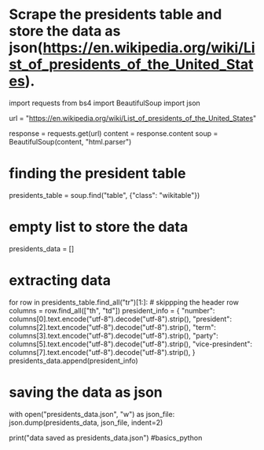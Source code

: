 # Scrape the presidents table and store the data as json(https://en.wikipedia.org/wiki/List_of_presidents_of_the_United_States). 

import requests 
from bs4 import BeautifulSoup
import json

url = "https://en.wikipedia.org/wiki/List_of_presidents_of_the_United_States"

response = requests.get(url)
content = response.content
soup = BeautifulSoup(content, "html.parser")

# finding the president table
presidents_table = soup.find("table", {"class": "wikitable"})

# empty list to store the data
presidents_data = []

# extracting data

for row in presidents_table.find_all("tr")[1:]: # skippping the header row
    columns = row.find_all(["th", "td"])
    president_info = {
        "number": columns[0].text.encode("utf-8").decode("utf-8").strip(),
        "president": columns[2].text.encode("utf-8").decode("utf-8").strip(),
        "term": columns[3].text.encode("utf-8").decode("utf-8").strip(),
        "party": columns[5].text.encode("utf-8").decode("utf-8").strip(),
        "vice-presindent": columns[7].text.encode("utf-8").decode("utf-8").strip(),
    }
    presidents_data.append(president_info)

# saving the data as json
with open("presidents_data.json", "w") as json_file:
    json.dump(presidents_data, json_file, indent=2)

print("data saved as presidents_data.json")
#basics_python

